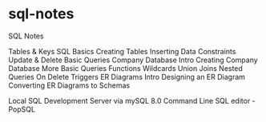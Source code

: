 # sql-notes
SQL Notes 

Tables & Keys
SQL Basics
Creating Tables
Inserting Data
Constraints 
Update & Delete
Basic Queries
Company Database Intro
Creating Company Database
More Basic Queries
Functions
Wildcards
Union
Joins
Nested Queries
On Delete
Triggers
ER Diagrams Intro
Designing an ER Diagram
Converting ER Diagrams to Schemas

Local SQL Development Server via mySQL 8.0 Command Line
SQL editor - PopSQL 
